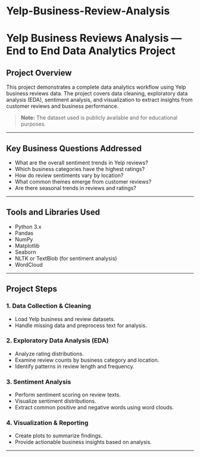 # Yelp-Business-Review-Analysis
# Yelp Business Reviews Analysis — End to End Data Analytics Project

## Project Overview
This project demonstrates a complete data analytics workflow using Yelp business reviews data. The project covers data cleaning, exploratory data analysis (EDA), sentiment analysis, and visualization to extract insights from customer reviews and business performance.

> **Note:** The dataset used is publicly available and for educational purposes.

---

## Key Business Questions Addressed
- What are the overall sentiment trends in Yelp reviews?
- Which business categories have the highest ratings?
- How do review sentiments vary by location?
- What common themes emerge from customer reviews?
- Are there seasonal trends in reviews and ratings?

---

## Tools and Libraries Used
- Python 3.x
- Pandas
- NumPy
- Matplotlib
- Seaborn
- NLTK or TextBlob (for sentiment analysis)
- WordCloud

---

## Project Steps

### 1. Data Collection & Cleaning
- Load Yelp business and review datasets.
- Handle missing data and preprocess text for analysis.

### 2. Exploratory Data Analysis (EDA)
- Analyze rating distributions.
- Examine review counts by business category and location.
- Identify patterns in review length and frequency.

### 3. Sentiment Analysis
- Perform sentiment scoring on review texts.
- Visualize sentiment distributions.
- Extract common positive and negative words using word clouds.

### 4. Visualization & Reporting
- Create plots to summarize findings.
- Provide actionable business insights based on analysis.

---

